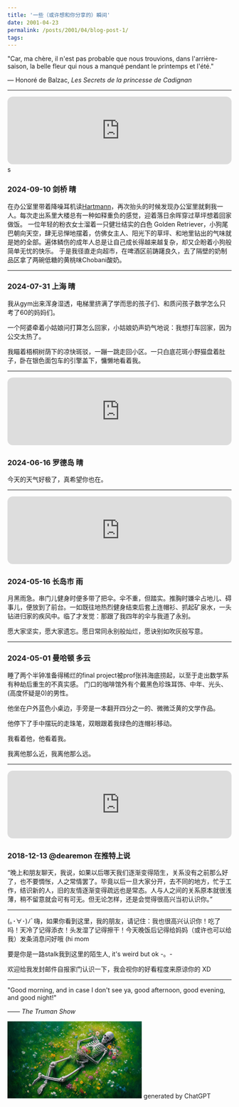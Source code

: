 ```yaml
---
title: '一些（或许想和你分享的）瞬间'
date: 2001-04-23
permalink: /posts/2001/04/blog-post-1/
tags:
---
```


"Car, ma chère, il n'est pas probable que nous trouvions, dans l'arrière-saison, la belle fleur qui nous a manqué pendant le printemps et l'été."

— Honoré de Balzac, *Les Secrets de la princesse de Cadignan*

___
<iframe style="border-radius:12px" src="https://open.spotify.com/embed/track/7pl1E3Of2ejcO1CXLR4Viy?utm_source=generator" width="100%" height="152" frameBorder="0" allowfullscreen="" allow="autoplay; clipboard-write; encrypted-media; fullscreen; picture-in-picture" loading="lazy"></iframe>s

### 2024-09-10 剑桥 晴

在办公室里带着降噪耳机读[Hartmann](https://www.sciencedirect.com/book/9780123285317/global-physical-climatology)，再次抬头的时候发现办公室里就剩我一人。每次走出系里大楼总有一种如释重负的感觉，迎着落日余晖穿过草坪想着回家做饭。
一位年轻的粉衣女士溜着一只健壮结实的白色 Golden Retriever，小狗尾巴朝向天空，肆无忌惮地摆着，仿佛女主人、阳光下的草坪、和地里钻出的气味就是她的全部。遍体鳞伤的成年人总是让自己成长得越来越复杂，却又企盼着小狗般简单无忧的快乐。
于是我径直走向超市，在啤酒区前踌躇良久，去了隔壁的奶制品区拿了两碗低糖的黄桃味Chobani酸奶。

___
### 2024-07-31 上海 晴

我从gym出来浑身湿透，电梯里挤满了学而思的孩子们、和质问孩子数学怎么只考了60的妈妈们。

一个阿婆牵着小姑娘问打算怎么回家，小姑娘奶声奶气地说：我想打车回家，因为公交太热了。

我瞄着梧桐树荫下的凉快斑驳，一蹦一跳走回小区。一只白底花斑小野猫盘着肚子，卧在银色面包车的引擎盖下，慵懒地看着我。

___
<iframe style="border-radius:12px" src="https://open.spotify.com/embed/track/27FOde2nUw0pFuj7hlPbaS?utm_source=generator" width="100%" height="152" frameBorder="0" allowfullscreen="" allow="autoplay; clipboard-write; encrypted-media; fullscreen; picture-in-picture" loading="lazy"></iframe>

### 2024-06-16 罗德岛 晴

今天的天气好极了，真希望你也在。

___
<iframe style="border-radius:12px" src="https://open.spotify.com/embed/track/0znYgENcaRepXFvznx9CUZ?utm_source=generator" width="100%" height="152" frameBorder="0" allowfullscreen="" allow="autoplay; clipboard-write; encrypted-media; fullscreen; picture-in-picture" loading="lazy"></iframe>

### 2024-05-16 长岛市 雨

月黑雨急。串门儿健身时便多带了把伞。伞不重，但踏实。推胸时嫌伞占地儿、碍事儿，便放到了前台。一如既往地热烈健身结束后套上连帽衫、抓起矿泉水，一头钻进归家的疾风中。临了才发觉：那跟了我四年的伞与我道了永别。

愿大家坚实，愿大家遗忘。愿日常同永别般灿烂，愿诀别如吹灰般写意。

___
### 2024-05-01 曼哈顿 多云

睡了两个半钟准备得稀烂的final project被prof张祎海底捞起，以至于走出数学系有种劫后重生的不真实感。
门口的咖啡馆外有个戴黑色珍珠耳饰、中年、光头、(高度怀疑是0)的男性。

他坐在户外蓝色小桌边，手旁是一本翻开四分之一的、微微泛黄的文学作品。

他停下了手中摆玩的走珠笔，双眼跟着我绿色的连帽衫移动。

我看着他，他看着我。

我离他那么近，我离他那么远。

___
<iframe style="border-radius:12px" src="https://open.spotify.com/embed/track/58pXyAUd770qjszdEWQQcv?utm_source=generator" width="100%" height="152" frameBorder="0" allowfullscreen="" allow="autoplay; clipboard-write; encrypted-media; fullscreen; picture-in-picture" loading="lazy"></iframe>

### 2018-12-13 @dearemon 在推特上说

“晚上和朋友聊天，我说，如果以后哪天我们逐渐变得陌生，关系没有之前那么好了，也不要惆怅，人之常情罢了。毕竟以后一旦大家分开，去不同的地方，忙于工作，结识新的人，旧的友情逐渐变得疏远也是常态。人与人之间的关系原本就很浅薄，稍不留意就会可有可无。但无论怎样，还是会觉得很高兴当初认识你。”

___

(｡･∀･)ﾉﾞ嗨，如果你看到这里，我的朋友，请记住：我也很高兴认识你！吃了吗！天冷了记得添衣！头发湿了记得擦干！今天晚饭后记得给妈妈（或许也可以给我）发条消息问好哦 (hi mom

要是你是一路stalk我到这里的陌生人, it's weird but ok -。- 

欢迎给我发封邮件自报家门认识一下，我会视你的好看程度来原谅你的 XD

___

"Good morning, and in case I don't see ya, good afternoon, good evening, and good night!"

—— *The Truman Show*

<img src='/images/news.jpg' style='max-width: 60%; height: auto;'>
generated by ChatGPT

